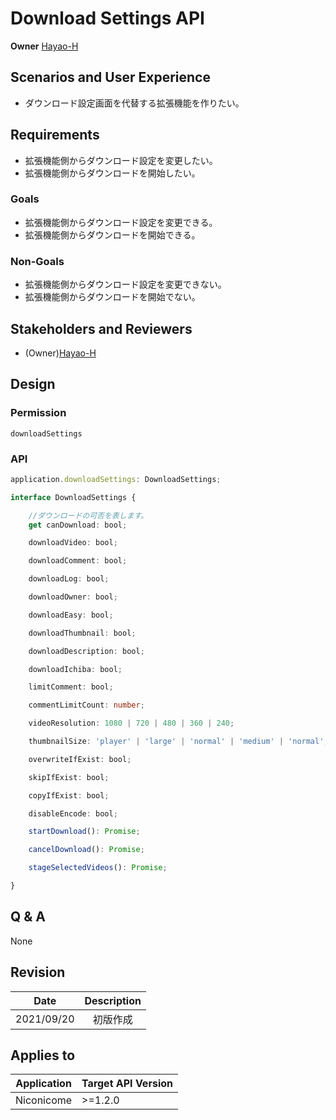 # Download Settings API

**Owner** [Hayao-H](https://github.com/Hayao-H)

## Scenarios and User Experience
- ダウンロード設定画面を代替する拡張機能を作りたい。

## Requirements
- 拡張機能側からダウンロード設定を変更したい。
- 拡張機能側からダウンロードを開始したい。

### Goals
- 拡張機能側からダウンロード設定を変更できる。
- 拡張機能側からダウンロードを開始できる。

### Non-Goals
- 拡張機能側からダウンロード設定を変更できない。
- 拡張機能側からダウンロードを開始でない。

## Stakeholders and Reviewers
- (Owner)[Hayao-H](https://github.com/Hayao-H)

## Design

### Permission
```downloadSettings```

### API

```TypeScript
application.downloadSettings: DownloadSettings;

interface DownloadSettings {

    //ダウンロードの可否を表します。
    get canDownload: bool;

    downloadVideo: bool;

    downloadComment: bool;

    downloadLog: bool;

    downloadOwner: bool;

    downloadEasy: bool;

    downloadThumbnail: bool;

    downloadDescription: bool;

    downloadIchiba: bool;

    limitComment: bool;

    commentLimitCount: number;

    videoResolution: 1080 | 720 | 480 | 360 | 240;

    thumbnailSize: 'player' | 'large' | 'normal' | 'medium' | 'normal';

    overwriteIfExist: bool;

    skipIfExist: bool;

    copyIfExist: bool;

    disableEncode: bool;

    startDownload(): Promise;

    cancelDownload(): Promise;

    stageSelectedVideos(): Promise;

}
```

## Q & A
None

## Revision
Date | Description
:---:| :---:
2021/09/20 | 初版作成

## Applies to
Application | Target API Version
:--: | --
Niconicome | >=1.2.0